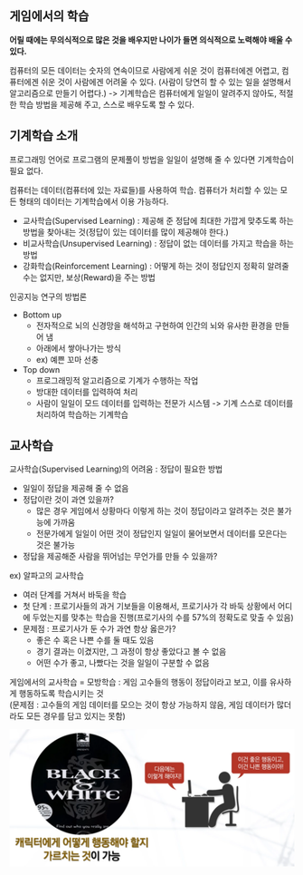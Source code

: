 ## 게임에서의 학습

**어릴 때에는 무의식적으로 많은 것을 배우지만 나이가 들면 의식적으로 노력해야 배울 수 있다.**

컴퓨터의 모든 데이터는 숫자의 연속이므로 사람에게 쉬운 것이 컴퓨터에겐 어렵고, 컴퓨터에겐 쉬운 것이 사람에겐 어려울 수 있다. (사람이 당연히 할 수 있는 일을 설명해서 알고리즘으로 만들기 어렵다.) -> 기계학습은 컴퓨터에게 일일이 알려주지 않아도, 적절한 학습 방법을 제공해 주고, 스스로 배우도록 할 수 있다.

## 기계학습 소개

프로그래밍 언어로 프로그램의 문제풀이 방법을 일일이 설명해 줄 수 있다면 기계학습이 필요 없다.

컴퓨터는 데이터(컴퓨터에 있는 자료들)를 사용하여 학습. 컴퓨터가 처리할 수 있는 모든 형태의 데이터는 기계학습에서 이용 가능하다.

- 교사학습(Supervised Learning) : 제공해 준 정답에 최대한 가깝게 맞추도록 하는 방법을 찾아내는 것(정답이 있는 데이터를 많이 제공해야 한다.)    
- 비교사학습(Unsupervised Learning) : 정답이 없는 데이터를 가지고 학습을 하는 방법
- 강화학습(Reinforcement Learning) : 어떻게 하는 것이 정답인지 정확히 알려줄 수는 없지만, 보상(Reward)을 주는 방법

인공지능 연구의 방법론
- Bottom up
  - 전자적으로 뇌의 신경망을 해석하고 구현하여 인간의 뇌와 유사한 환경을 만들어 냄
  - 아래에서 쌓아나가는 방식
  - ex) 예쁜 꼬마 선충
- Top down
  - 프로그래밍적 알고리즘으로 기계가 수행하는 작업
  - 방대한 데이터를 입력하여 처리
  - 사람이 일일이 모드 데이터를 입력하는 전문가 시스템 -> 기계 스스로 데이터를 처리하여 학습하는 기계학습

## 교사학습

교사학습(Supervised Learning)의 어려움 : 정답이 필요한 방법
- 일일이 정답을 제공해 줄 수 없음
- 정답이란 것이 과연 있을까?
  - 많은 경우 게임에서 상황마다 이렇게 하는 것이 정답이라고 알려주는 것은 불가능에 가까움
  - 전문가에게 일일이 어떤 것이 정답인지 일일이 물어보면서 데이터를 모은다는 것은 불가능
- 정답을 제공해준 사람을 뛰어넘는 무언가를 만들 수 있을까?

ex) 알파고의 교사학습
- 여러 단계를 거쳐서 바둑을 학습
- 첫 단계 : 프로기사들의 과거 기보들을 이용해서, 프로기사가 각 바둑 상황에서 어디에 두었는지를 맞추는 학습을 진행(프로기사의 수를 57%의 정확도로 맞출 수 있음)
- 문제점 : 프로기사가 둔 수가 과연 항상 옳은가?
  - 좋은 수 혹은 나쁜 수를 둘 때도 있음
  - 경기 결과는 이겼지만, 그 과정이 항상 좋았다고 볼 수 없음
  - 어떤 수가 좋고, 나빴다는 것을 일일이 구분할 수 없음

게임에서의 교사학습 = 모방학습 : 게임 고수들의 행동이 정답이라고 보고, 이를 유사하게 행동하도록 학습시키는 것    
(문제점 : 고수들의 게임 데이터를 모으는 것이 항상 가능하지 않음, 게임 데이터가 많더라도 모든 경우를 담고 있지는 못함)

![week7_1.png](images/week7_1.png)
